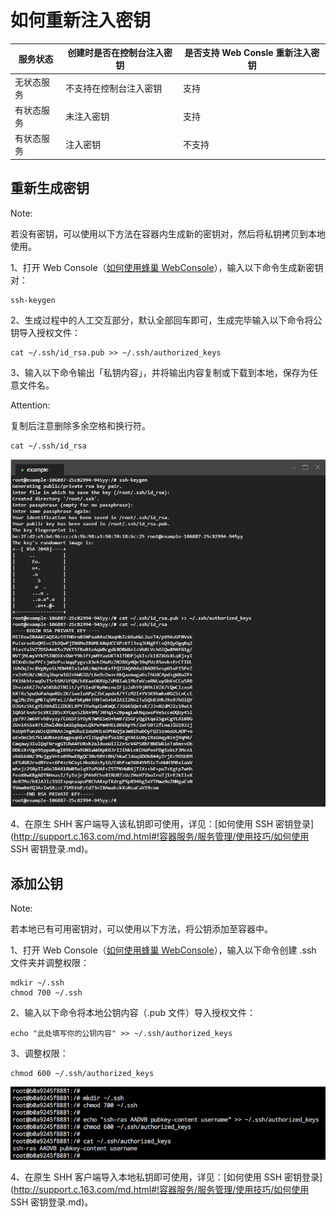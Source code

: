 # 如何重新注入密钥

|  服务状态  | 创建时是否在控制台注入密钥 | 是否支持 Web Consle 重新注入密钥 |
|------------|----------------------------|----------------------------------|
| 无状态服务 | 不支持在控制台注入密钥     | 支持                             |
| 有状态服务 | 未注入密钥                 | 支持                             |
| 有状态服务 | 注入密钥                   | 不支持                           |


## 重新生成密钥

<span>Note:</span><div class="alertContent">若没有密钥，可以使用以下方法在容器内生成新的密钥对，然后将私钥拷贝到本地使用。</div>

1、打开 Web Console（[如何使用蜂巢 WebConsole](http://support.c.163.com/md.html#!容器服务/服务管理/使用技巧/如何使用蜂巢WebConsole.md)），输入以下命令生成新密钥对：

	ssh-keygen

2、生成过程中的人工交互部分，默认全部回车即可，生成完毕输入以下命令将公钥导入授权文件：
	
	cat ~/.ssh/id_rsa.pub >> ~/.ssh/authorized_keys

3、输入以下命令输出「私钥内容」，并将输出内容复制或下载到本地，保存为任意文件名。

<span>Attention:</span><div class="alertContent">复制后注意删除多余空格和换行符。</div>

	cat ~/.ssh/id_rsa
	
![](../image/如何使用SSH密钥登录-重新注入密钥.png)

4、在原生 SHH 客户端导入该私钥即可使用，详见：[如何使用 SSH 密钥登录](http://support.c.163.com/md.html#!容器服务/服务管理/使用技巧/如何使用 SSH 密钥登录.md)。


## 添加公钥

<span>Note:</span><div class="alertContent">若本地已有可用密钥对，可以使用以下方法，将公钥添加至容器中。</div>

1、打开 Web Console（[如何使用蜂巢 WebConsole](http://support.c.163.com/md.html#!容器服务/服务管理/使用技巧/如何使用蜂巢WebConsole.md)），输入以下命令创建 .ssh 文件夹并调整权限：

	mdkir ~/.ssh
	chmod 700 ~/.ssh

2、输入以下命令将本地公钥内容（.pub 文件）导入授权文件：

	echo "此处填写你的公钥内容" >> ~/.ssh/authorized_keys

3、调整权限：

	chmod 600 ~/.ssh/authorized_keys

![](../image/如何重新注入密钥-添加公钥.png)

4、在原生 SHH 客户端导入本地私钥即可使用，详见：[如何使用 SSH 密钥登录](http://support.c.163.com/md.html#!容器服务/服务管理/使用技巧/如何使用 SSH 密钥登录.md)。










